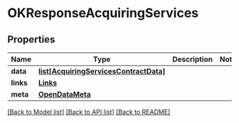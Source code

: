 # OKResponseAcquiringServices

## Properties
Name | Type | Description | Notes
------------ | ------------- | ------------- | -------------
**data** | [**list[AcquiringServicesContractData]**](AcquiringServicesContractData.md) |  | 
**links** | [**Links**](Links.md) |  | 
**meta** | [**OpenDataMeta**](OpenDataMeta.md) |  | 

[[Back to Model list]](../README.md#documentation-for-models) [[Back to API list]](../README.md#documentation-for-api-endpoints) [[Back to README]](../README.md)

